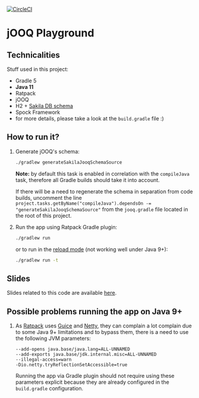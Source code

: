 [![CircleCI](https://circleci.com/gh/kraluk/jooq-introduction/tree/master.svg?style=svg)](https://circleci.com/gh/kraluk/jooq-introduction/tree/master)

# jOOQ Playground

## Technicalities

Stuff used in this project:
* Gradle 5
* **Java 11**
* Ratpack
* jOOQ
* H2 + [Sakila DB schema][1]
* Spock Framework
* for more details, please take a look at the `build.gradle` file :)

## How to run it?

1. Generate jOOQ's schema:
   ```bash
   ./gradlew generateSakilaJooqSchemaSource
   ```
   **Note:** by default this task is enabled in correlation with the `compileJava` task, therefore all Gradle builds should take it into account.
   
   If there will be a need to regenerate the schema in separation from code builds, uncomment the line `project.tasks.getByName("compileJava").dependsOn -= "generateSakilaJooqSchemaSource"` from the `jooq.gradle` file located in the root of this project.

2. Run the app using Ratpack Gradle plugin:
   ```bash
   ./gradlew run
   ```
   or to run in the [reload mode][2] (not working well under Java 9+):
   ```bash
   ./gradlew run -t
   ```
   
## Slides

Slides related to this code are available [here](docs).
   
## Possible problems running the app on Java 9+

1. As [Ratpack][3] uses [Guice][4] and [Netty][5], they can complain a lot complain due to some Java 9+ limitations and to bypass them, there is a need to use the following JVM parameters:
   ```text
   --add-opens java.base/java.lang=ALL-UNNAMED
   --add-exports java.base/jdk.internal.misc=ALL-UNNAMED
   --illegal-access=warn   
   -Dio.netty.tryReflectionSetAccessible=true
   ```
   Running the app via Gradle plugin should not require using these parameters explicit because they are already configured in the `build.gradle` configuration. 

[1]: https://www.jooq.org/sakila
[2]: https://ratpack.io/manual/current/gradle.html#development_time_reloading
[3]: https://ratpack.io/manual/current/java9-support.html
[4]: https://www.github.com/google/guice/issues/1133
[5]: https://www.github.com/ratpack/ratpack/issues/1410